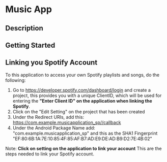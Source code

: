 # **Music App**

## Description

## Getting Started

## Linking you Spotify Account

To this application to access your own Spotify playlists and songs, do the following:

1. Go to https://developer.spotify.com/dashboard/login and create a project, this provides you with
   a unique ClientID, which will be used for entering the **"Enter Client ID" on the application
   when linking the Spotify**.
2. Click on the "Edit Setting" on the project that has been created
3. Under the Redirect URIs, add this: https://com.example.musicapplication_sp//callback
4. Under the Android Package Name add: "com.example.musicapplication_sp" and this as the SHA1
   Fingerprint "EF:80:6B:1A:7E:10:85:4F:85:AF:B7:AD:E9:DE:AD:B9:D2:7E:4B:02"

Note: **Click on setting on the application to link your account**
This are the steps needed to link your Spotify account.